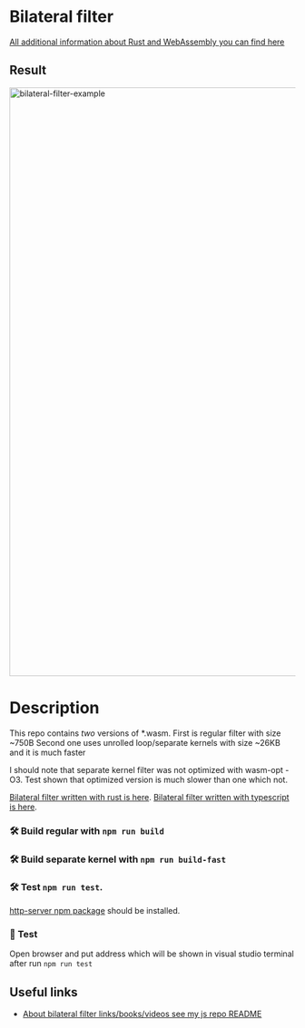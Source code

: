 # Bilateral filter

[All additional information about Rust and WebAssembly you can find here](https://rustwasm.github.io/docs/wasm-pack/introduction.html)


## Result

<img width="1038" alt="bilateral-filter-example" src="https://user-images.githubusercontent.com/58116769/223050159-4e3decf6-c1f4-4dd7-be90-b9db2428082f.png">

# Description

This repo contains *two* versions of *.wasm.
First is regular filter with size ~750B
Second one uses unrolled loop/separate kernels with size ~26KB and it is much faster

I should note that separate kernel filter was not optimized with wasm-opt -O3. Test shown that optimized version is much slower than one which not.

[Bilateral filter written with rust is here](https://github.com/AntonOnyshch/bilateral-filter-rust).
[Bilateral filter written with typescript is here](https://github.com/AntonOnyshch/bilateral-filter).


### 🛠️ Build regular with `npm run build`
### 🛠️ Build separate kernel with `npm run build-fast`

### 🛠️ Test `npm run test`.
[http-server npm package](https://www.npmjs.com/package/http-server) should be installed.

### 🔬 Test

Open browser and put address which will be shown in visual studio terminal after run `npm run test`

## Useful links

* [About bilateral filter links/books/videos see my js repo README](https://github.com/AntonOnyshch/bilateral-filter)